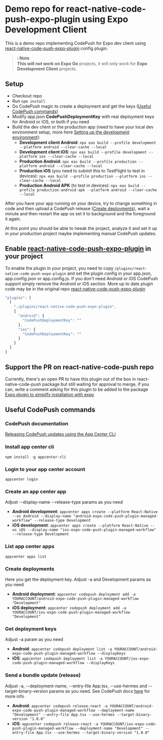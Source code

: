 # Demo repo for react-native-code-push-expo-plugin using Expo Development Client
This is a demo repo implementing CodePush for Expo dev client using [react-native-code-push-expo-plugin](https://github.com/deggertsen/react-native-code-push-expo-plugin/) config plugin.

> :information_source: **Note** <br>
**This will not work on Expo Go** projects, it will only work for **Expo Development Client** projects.

## Setup
* Checkout repo
* Run `npm install`
* Do CodePush magic to create a deployment and get the keys ([Useful CodePush commands](#useful-codepush-commands))
* Modify app.json **CodePushDeploymentKey** with real deployment keys for Android or iOS, or both if you need
* Build the dev client or the production app (need to have your local dev environment setup, more here [Setting up the development environment](https://reactnative.dev/docs/environment-setup)):
  * **Development client Android**: `npx eas build --profile development --platform android --clear-cache --local`
  * **Development client iOS**: `npx eas build --profile development --platform ios --clear-cache --local`
  * **Production Android**: `npx eas build --profile production --platform android --clear-cache --local`
  * **Production iOS** (you need to submit this to TestFlight to test in devices): `npx eas build --profile production --platform ios --clear-cache --local`
  * **Production Android APK** (to test in devices): `npx eas build --profile production-android-apk --platform android --clear-cache --local`

After you have your app running on your device, try to change something in code and then upload a CodePush release ([Create deployments](#create-deployments)), wait a minute and then restart the app os set it to background and the foreground it again.

At this point you should be able to tweak the project, analyze it and set it up in your production project maybe implementing manual CodePush updates.

## Enable [react-native-code-push-expo-plugin](https://github.com/deggertsen/react-native-code-push-expo-plugin/) in your project
To enable the plugin in your project, you need to copy `/plugins/react-native-code-push-expo-plugin` and set the plugin config in your app.json, app.config.json or app.config.js. If you don't need Android or iOS CodePush support simply remove the Android or iOS section. More up to date plugin code may be in the original repo [react-native-code-push-expo-plugin](https://github.com/deggertsen/react-native-code-push-expo-plugin/)

```javascript
"plugins": [
  [
    "./plugins/react-native-code-push-expo-plugin",
    {
      "android": {
        "CodePushDeploymentKey": ""
      },
      "ios": {
        "CodePushDeploymentKey": ""
      }
    }
  ]
]
```

## Support the PR on react-native-code-push repo
Currently, there's an open PR to have this plugin out of the box in react-native-code-push package but still waiting for approval to merge, if you can, write a comment asking for this plugin to be added to the package [Expo plugin to simplify installation with expo](https://github.com/microsoft/react-native-code-push/pull/2415)

## Useful CodePush commands

### CodePush documentation
[Releasing CodePush updates using the App Center CLI](https://learn.microsoft.com/en-us/appcenter/distribution/codepush/cli)

### Install app center cli
`npm install -g appcenter-cli`

### Login to your app center account
`appcenter login`

### Create an app center app
Adjust --display-name --release-type params as you need

* **Android development**: `appcenter apps create --platform React-Native --os Android --display-name "android-expo-code-push-plugin-managed-workflow" --release-type Development`
* **iOS development**: `appcenter apps create --platform React-Native --os iOS --display-name "ios-expo-code-push-plugin-managed-workflow" --release-type Development`

### List app center apps
`appcenter apps list`

### Create deployments
Here you get the deployment key. Adjust -a and Development params as you need

* **Android deployment**: `appcenter codepush deployment add -a YOURACCOUNT/android-expo-code-push-plugin-managed-workflow "Development"`
* **iOS deployment**: `appcenter codepush deployment add -a YOURACCOUNT/ios-expo-code-push-plugin-managed-workflow "Development"`

### Get deployment keys
Adjust -a param as you need

* **Android**: `appcenter codepush deployment list -a YOURACCOUNT/android-expo-code-push-plugin-managed-workflow --displayKeys`
* **iOS**: `appcenter codepush deployment list -a YOURACCOUNT/ios-expo-code-push-plugin-managed-workflow --displayKeys`

### Send a bundle update (release)
Adjust -a, --deployment-name, --entry-file App.tsx, --use-hermes and --target-binary-version params as you need. See CodePush docs [here](https://learn.microsoft.com/en-us/appcenter/distribution/codepush/cli) for more info

* **Android**: `appcenter codepush release-react -a YOURACCOUNT/android-expo-code-push-plugin-managed-workflow --deployment-name "Development" --entry-file App.tsx --use-hermes --target-binary-version "1.0.0"`
* **iOS**: `appcenter codepush release-react -a YOURACCOUNT/ios-expo-code-push-plugin-managed-workflow --deployment-name "Development" --entry-file App.tsx --use-hermes --target-binary-version "1.0.0"`
